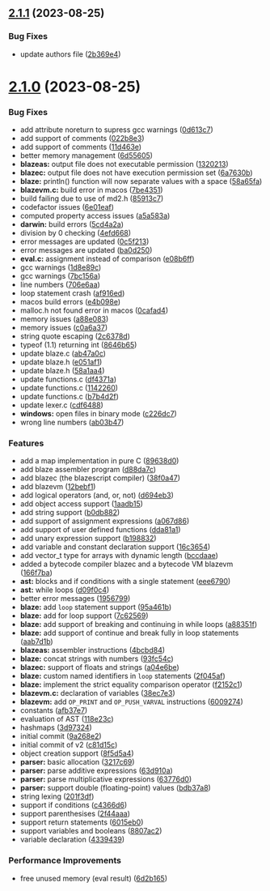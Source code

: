 ## [2.1.1](https://github.com/virtual-designer/blazescript/compare/v2.1.0...v2.1.1) (2023-08-25)


### Bug Fixes

* update authors file ([2b369e4](https://github.com/virtual-designer/blazescript/commit/2b369e4703bc28b73f830ebe8a596a00228cb337))



# [2.1.0](https://github.com/virtual-designer/blazescript/compare/9a268e24c9daf46c34d045d13cc6033bc036f294...v2.1.0) (2023-08-25)


### Bug Fixes

* add attribute noreturn to supress gcc warnings ([0d613c7](https://github.com/virtual-designer/blazescript/commit/0d613c7cdfce68d1b0c0556564eda26535a9c37d))
* add support of comments ([022b8e3](https://github.com/virtual-designer/blazescript/commit/022b8e33d880692a52688e30b2ee7f2ba7a48dcc))
* add support of comments ([11d463e](https://github.com/virtual-designer/blazescript/commit/11d463eef9ed7d67b22ba1bc7b609d6ea2db575f))
* better memory management ([6d55605](https://github.com/virtual-designer/blazescript/commit/6d5560517c15640ba3133dcae8501c68e7d37983))
* **blazeas:** output file does not executable permission ([1320213](https://github.com/virtual-designer/blazescript/commit/132021397cdd53d73a50fe592c01514291a19cd4))
* **blazec:** output file does not have execution permission set ([6a7630b](https://github.com/virtual-designer/blazescript/commit/6a7630bf797d50fa0d782abd7184c7cca78302b7))
* **blaze:** println() function will now separate values with a space ([58a65fa](https://github.com/virtual-designer/blazescript/commit/58a65fa52812f079c8b14ffa4667f73d16d6e042))
* **blazevm.c:** build error in macos ([7be4351](https://github.com/virtual-designer/blazescript/commit/7be43511f10b3a28a03cc248fa951f2604c8f08b))
* build failing due to use of md2.h ([85913c7](https://github.com/virtual-designer/blazescript/commit/85913c71c7735d7382690676521db2717a005158))
* codefactor issues ([6e01eaf](https://github.com/virtual-designer/blazescript/commit/6e01eafc5de7275481564938c78defb3447894a9))
* computed property access issues ([a5a583a](https://github.com/virtual-designer/blazescript/commit/a5a583a9612932f28f1b73fbf46b52918c7c258f))
* **darwin:** build errors ([5cd4a2a](https://github.com/virtual-designer/blazescript/commit/5cd4a2a668a9f19c394484ed6631ce21588ed0c2))
* division by 0 checking ([4efd668](https://github.com/virtual-designer/blazescript/commit/4efd668bc6a287d99ad12b9df1774d4d2ec081ff))
* error messages are updated ([0c5f213](https://github.com/virtual-designer/blazescript/commit/0c5f2135a984cc224298f58a8de809ede1ff9299))
* error messages are updated ([ba0d250](https://github.com/virtual-designer/blazescript/commit/ba0d250bf7697a374074131ab7170947393613f3))
* **eval.c:** assignment instead of comparison ([e08b6ff](https://github.com/virtual-designer/blazescript/commit/e08b6ff5a0b0349c3a8df276220ee92cd45e2d30))
* gcc warnings ([1d8e89c](https://github.com/virtual-designer/blazescript/commit/1d8e89c6c5eb512ed74c7ef4ece37eea8c37f3b2))
* gcc warnings ([7bc156a](https://github.com/virtual-designer/blazescript/commit/7bc156a0aaa9ae31bf5f3244d7e545754a151957))
* line numbers ([706e6aa](https://github.com/virtual-designer/blazescript/commit/706e6aad97ea64b3b0dadcc9f6c16bae53e7b6cb))
* loop statement crash ([af916ed](https://github.com/virtual-designer/blazescript/commit/af916ede799044b2414ffa58af7a777d624ed791))
* macos build errors ([e4b098e](https://github.com/virtual-designer/blazescript/commit/e4b098e2b4cf71acba965c4da3de921c2b731e2a))
* malloc.h not found error in macos ([0cafad4](https://github.com/virtual-designer/blazescript/commit/0cafad483b54a31f2d3b42dd3eef396a91e4b064))
* memory issues ([a88e083](https://github.com/virtual-designer/blazescript/commit/a88e083fe4b9bdbb9377c8145a632573a82493c5))
* memory issues ([c0a6a37](https://github.com/virtual-designer/blazescript/commit/c0a6a379f1539938f6199900b5f805dbb17e56fc))
* string quote escaping ([2c6378d](https://github.com/virtual-designer/blazescript/commit/2c6378d6d6d0af0b3e31ba54fed151da4a46898d))
* typeof (1.1) returning int ([8646b65](https://github.com/virtual-designer/blazescript/commit/8646b65e4de8db239d777ee2f5bdbb317a63c22d))
* update blaze.c ([ab47a0c](https://github.com/virtual-designer/blazescript/commit/ab47a0cb4f85b687ddaa28bba9f9647a2ff7b18e))
* update blaze.h ([e051af1](https://github.com/virtual-designer/blazescript/commit/e051af165df578573ad258ee49f74eb322bc3832))
* update blaze.h ([58a1aa4](https://github.com/virtual-designer/blazescript/commit/58a1aa4921a18d673c20d3e61a7e81e9422cddde))
* update functions.c ([df4371a](https://github.com/virtual-designer/blazescript/commit/df4371a96e4afd026be1d8bf025425ab74463ee9))
* update functions.c ([1142260](https://github.com/virtual-designer/blazescript/commit/114226079f65b34b01238f5e30309e40c80c0823))
* update functions.c ([b7b4d2f](https://github.com/virtual-designer/blazescript/commit/b7b4d2f165d359c65c9bc3270a9de04b56cd328e))
* update lexer.c ([cdf6488](https://github.com/virtual-designer/blazescript/commit/cdf6488c75509190e1d91e896c0764dc96d57c93))
* **windows:** open files in binary mode ([c226dc7](https://github.com/virtual-designer/blazescript/commit/c226dc70a08d3eb1e27189e0f81881c09022403c))
* wrong line numbers ([ab03b47](https://github.com/virtual-designer/blazescript/commit/ab03b47be03ba475b5bb9506ea9780ec5f571054))


### Features

* add a map implementation in pure C ([89638d0](https://github.com/virtual-designer/blazescript/commit/89638d05f529e77354c92a51f1450f2b0b3111df))
* add blaze assembler program ([d88da7c](https://github.com/virtual-designer/blazescript/commit/d88da7cc76d14de65b539ea8c4bd99a3ea9f464d))
* add blazec (the blazescript compiler) ([38f0a47](https://github.com/virtual-designer/blazescript/commit/38f0a4793ba3beee11d0ddff2d8116f978d76905))
* add blazevm ([12bebf1](https://github.com/virtual-designer/blazescript/commit/12bebf17efacde845fe031cad61304c7b9e6ba45))
* add logical operators (and, or, not) ([d694eb3](https://github.com/virtual-designer/blazescript/commit/d694eb30f0b4b3ce48e9815868e9d990a48882ba))
* add object access support ([1aadb15](https://github.com/virtual-designer/blazescript/commit/1aadb159dd06bd23f903a7284138feb5c176578d))
* add string support ([b0db882](https://github.com/virtual-designer/blazescript/commit/b0db882b69b285029c1faf7fd74b63a329b587da))
* add support of assignment expressions ([a067d86](https://github.com/virtual-designer/blazescript/commit/a067d86e7de6454ee271d2a7ddd5fcc7062ef267))
* add support of user defined functions ([dda81a1](https://github.com/virtual-designer/blazescript/commit/dda81a133058f0b4922da274825f757cffd40439))
* add unary expression support ([b198832](https://github.com/virtual-designer/blazescript/commit/b1988324cdcd4fdd74c70d3df5fb5ce988fbdb4f))
* add variable and constant declaration support ([16c3654](https://github.com/virtual-designer/blazescript/commit/16c3654a209d83c63c2b303b9d35e45306cd092b))
* add vector_t type for arrays with dynamic length ([bccdaae](https://github.com/virtual-designer/blazescript/commit/bccdaaeeda3ddd57bfc5d88606ce239aabe2c0ae))
* added a bytecode compiler blazec and a bytecode VM blazevm ([166f7ba](https://github.com/virtual-designer/blazescript/commit/166f7baf70cad2b2f57a53fa60b26e8fe305e8f7))
* **ast:** blocks and if conditions with a single statement ([eee6790](https://github.com/virtual-designer/blazescript/commit/eee679095abcedd5b964770368a52bb1cc1b0ea6))
* **ast:** while loops ([d09f0c4](https://github.com/virtual-designer/blazescript/commit/d09f0c49d8e502af680d18eef51dd2c89be1f73d))
* better error messages ([1956799](https://github.com/virtual-designer/blazescript/commit/19567990fef1724b584833113500f7ca566beedc))
* **blaze:** add `loop` statement support ([95a461b](https://github.com/virtual-designer/blazescript/commit/95a461b974b4738052c8f7c8cda0b173109ed512))
* **blaze:** add for loop support ([7c62569](https://github.com/virtual-designer/blazescript/commit/7c6256916f9f7f0a0f2cf3bdabb8330aa683d5eb))
* **blaze:** add support of breaking and continuing in while loops ([a88351f](https://github.com/virtual-designer/blazescript/commit/a88351f44a643e22d4962f4e8f4bfaaf8c9c71cf))
* **blaze:** add support of continue and break fully in loop statements ([aab7d1b](https://github.com/virtual-designer/blazescript/commit/aab7d1b708a73cd193bbf188776342c50f9c3a6d))
* **blazeas:** assembler instructions ([4bcbd84](https://github.com/virtual-designer/blazescript/commit/4bcbd848e79ee1e33605b7963ee44f76420d67a9))
* **blaze:** concat strings with numbers ([93fc54c](https://github.com/virtual-designer/blazescript/commit/93fc54c792eb18df5cb5a3172974681b1af40cc8))
* **blazec:** support of floats and strings ([a04e6be](https://github.com/virtual-designer/blazescript/commit/a04e6bebb565dc84a000c3c0c55e228e2d2cbfb1))
* **blaze:** custom named identifiers in `loop` statements ([2f045af](https://github.com/virtual-designer/blazescript/commit/2f045af3c2bdd6f13cca8715c200b1eb7b4dce5c))
* **blaze:** implement the strict equality comparison operator ([f2152c1](https://github.com/virtual-designer/blazescript/commit/f2152c1e26ab594954c1cf90ea2c1441cbe626ea))
* **blazevm.c:** declaration of variables ([38ec7e3](https://github.com/virtual-designer/blazescript/commit/38ec7e3232c01217aa59eef5583f71842d35f62d))
* **blazevm:** add `OP_PRINT` and `OP_PUSH_VARVAL` instructions ([6009274](https://github.com/virtual-designer/blazescript/commit/60092742db8bc1b7930701d1e66dce74cadf7cb4))
* constants ([afb37e7](https://github.com/virtual-designer/blazescript/commit/afb37e786cc4b3057f0f96ddbd647a1c1ab970ce))
* evaluation of AST ([118e23c](https://github.com/virtual-designer/blazescript/commit/118e23caecfd5af7853de9e7f89cf46a2338f596))
* hashmaps ([3d97324](https://github.com/virtual-designer/blazescript/commit/3d97324e63e7f9a5d0a1ddf2bc59deed1d946a13))
* initial commit ([9a268e2](https://github.com/virtual-designer/blazescript/commit/9a268e24c9daf46c34d045d13cc6033bc036f294))
* initial commit of v2 ([c81d15c](https://github.com/virtual-designer/blazescript/commit/c81d15c0e9523c887cb86d7aaed712ad58e57e94))
* object creation support ([8f5d5a4](https://github.com/virtual-designer/blazescript/commit/8f5d5a44540b66f3c326a04f9965de395671941a))
* **parser:** basic allocation ([3217c69](https://github.com/virtual-designer/blazescript/commit/3217c69fceb090cfaf03cf537aaa31cbbd6b49fd))
* **parser:** parse additive expressions ([63d910a](https://github.com/virtual-designer/blazescript/commit/63d910a4fd8b0a41beec2daf22801133961d1314))
* **parser:** parse multiplicative expressions ([63776d0](https://github.com/virtual-designer/blazescript/commit/63776d0e028728d4e951044ae3129a03dc493a0e))
* **parser:** support double (floating-point) values ([bdb37a8](https://github.com/virtual-designer/blazescript/commit/bdb37a8db547f71ddb3e559a6ba45c3aa16a4dd1))
* string lexing ([201f3df](https://github.com/virtual-designer/blazescript/commit/201f3df766bd5f19b778d1e18076b540c459891d))
* support if conditions ([c4366d6](https://github.com/virtual-designer/blazescript/commit/c4366d6cefe0c11af5c2ac0ead6eb544176b83fb))
* support parenthesises ([2f44aaa](https://github.com/virtual-designer/blazescript/commit/2f44aaa87f9c87a639355ede7a3670f253589f66))
* support return statements ([6015eb0](https://github.com/virtual-designer/blazescript/commit/6015eb0b2349f87d632227fc42ec8786e86dc348))
* support variables and booleans ([8807ac2](https://github.com/virtual-designer/blazescript/commit/8807ac28f270658917e6737ca6e75b53eac3843a))
* variable declaration ([4339439](https://github.com/virtual-designer/blazescript/commit/4339439ee021a57c8e12fcf7c2532823836b551e))


### Performance Improvements

* free unused memory (eval result) ([6d2b165](https://github.com/virtual-designer/blazescript/commit/6d2b165ec2a3d131e1b0c64b5d85e3e97b40000e))



